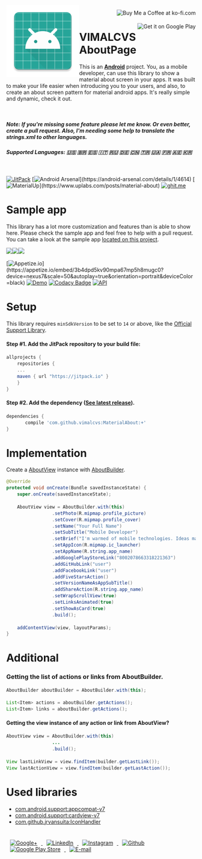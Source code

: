 <!-- Library Logo -->
<img src="app/src/main/res/mipmap-xxxhdpi/ic_launcher.png?raw=true" align="left" hspace="1" vspace="1">

<!-- Buy me a cup of coffe -->
<a href='https://ko-fi.com/A406JCM' style='margin:13px;' target='_blank' align="right"><img align="right" height='36' src='https://az743702.vo.msecnd.net/cdn/kofi4.png?v=f' alt='Buy Me a Coffee at ko-fi.com' /></a>
<a href='https://play.google.com/store/apps/details?id=com.vansuita.materialabout.sample&pcampaignid=MKT-Other-global-all-co-prtnr-py-PartBadge-Mar2515-1' target='_blank' align="right"><img align="right" height='36' src='https://s20.postimg.org/muzx3w4jh/google_play_badge.png' alt='Get it on Google Play' /></a>
# VIMALCVS AboutPage


This is an [**Android**](https://developer.android.com) project. You, as a mobile developer, can use this library to show a material about screen in your apps.
It was built to make your life easier when introducing you to your users, and also, to create an about screen pattern for material android apps. It's really simple and dynamic, check it out.

</br>

##### Note: If you're missing some feature please let me know. Or even better, create a pull request. Also, I'm needing some help to translate the strings.xml to other languages.

##### Supported Languages: 🇺🇸 🇧🇷 🇪🇸 🇮🇹 🇷🇺 🇩🇪 :cn: :tr: 🇺🇦 🇫🇷 🇦🇪 🇰🇷

</br>

<!-- JitPack integration -->
[![JitPack](https://jitpack.io/v/jrvansuita/MaterialAbout.svg)](https://jitpack.io/#jrvansuita/MaterialAbout)
[![Android Arsenal](https://img.shields.io/badge/Android%20Arsenal-MaterialAbout-green.svg?)](https://android-arsenal.com/details/1/4614) [![MaterialUp](https://img.shields.io/badge/MaterialUp-MaterialAbout-6ad0d9.svg?)](https://www.uplabs.com/posts/material-about) [![ghit.me](https://ghit.me/badge.svg?repo=jrvansuita/MaterialAbout)](https://ghit.me/repo/jrvansuita/MaterialAbout)

# Sample app
 This library has a lot more customization and features than is able to show here. Please check the sample app and feel free to help with a pull request. You can take a look at the sample app [located on this project](/app/).

<img src="images/screenshots/dark.jpg" height='auto' width='270'/><img src="images/screenshots/light.jpg" height='auto' width='270'/><img src="images/screenshots/custom.jpg" height='auto' width='270'/>

[![Appetize.io](https://img.shields.io/badge/Apptize.io-Run%20Now-brightgreen.svg?)](https://appetize.io/embed/3b4dpd5kv90mpa67mp5h8mugc0?device=nexus7&scale=50&autoplay=true&orientation=portrait&deviceColor=black) [![Demo](https://img.shields.io/badge/Demo-Download-blue.svg)](http://apk-dl.com/dl/com.vansuita.materialabout.sample) 
 [![Codacy Badge](https://api.codacy.com/project/badge/Grade/118bb89e3bed43e2b462201654224a60)](https://www.codacy.com/app/jrvansuita/MaterialAbout?utm_source=github.com&amp;utm_medium=referral&amp;utm_content=jrvansuita/MaterialAbout&amp;utm_campaign=Badge_Grade) 
 <a target="_blank" href="https://developer.android.com/reference/android/os/Build.VERSION_CODES.html#GINGERBREAD"><img src="https://img.shields.io/badge/API-9%2B-blue.svg?style=flat" alt="API" /></a>


# Setup

This library requires `minSdkVersion` to be set to `14` or above, like the [Official Support Library](https://developer.android.com/topic/libraries/support-library/index.html#api-versions).

#### Step #1. Add the JitPack repository to your build file:

```gradle
allprojects {
    repositories {
	...
	maven { url "https://jitpack.io" }
    }
}
```

#### Step #2. Add the dependency ([See latest release](https://jitpack.io/#jrvansuita/MaterialAbout)).

```groovy
dependencies {
       compile 'com.github.vimalcvs:MaterialAbout:+'
}
```
# Implementation

Create a [AboutView](/library/src/main/java/com/vansuita/materialabout/views/AboutView.java) instance with [AboutBuilder](/library/src/main/java/com/vansuita/materialabout/builder/AboutBuilder.java).
```java
@Override
protected void onCreate(Bundle savedInstanceState) {
    super.onCreate(savedInstanceState);

    AboutView view = AboutBuilder.with(this)
                 .setPhoto(R.mipmap.profile_picture)
                 .setCover(R.mipmap.profile_cover)
                 .setName("Your Full Name")
                 .setSubTitle("Mobile Developer")
                 .setBrief("I'm warmed of mobile technologies. Ideas maker, curious and nature lover.")
                 .setAppIcon(R.mipmap.ic_launcher)
                 .setAppName(R.string.app_name)
                 .addGooglePlayStoreLink("8002078663318221363")
                 .addGitHubLink("user")
                 .addFacebookLink("user")
                 .addFiveStarsAction()
                 .setVersionNameAsAppSubTitle()
                 .addShareAction(R.string.app_name)
                 .setWrapScrollView(true)
                 .setLinksAnimated(true)
                 .setShowAsCard(true)
                 .build();

    addContentView(view, layoutParams);
}
```


# Additional

### Getting the list of actions or links from AboutBuilder.

```java
AboutBuilder aboutBuilder = AboutBuilder.with(this);

List<Item> actions = aboutBuilder.getActions();
List<Item> links = aboutBuilder.getActions();
```


#### Getting the view instance of any action or link from AboutView?

```java
AboutView view = AboutBuilder.with(this)
                 ...
                 .build();

View lastLinkView = view.findItem(builder.getLastLink());
View lastActionView = view.findItem(builder.getLastAction());
```

# Used libraries

* [com.android.support:appcompat-v7](https://developer.android.com/topic/libraries/support-library/packages.html#v7-appcompat)
* [com.android.support:cardview-v7](https://developer.android.com/topic/libraries/support-library/packages.html#v7-cardview)
* [com.github.jrvansuita:IconHandler](https://github.com/jrvansuita/IconHandler)

#

<a href="https://plus.google.com/+JuniorVansuita" target="_blank">
  <img src="https://s20.postimg.org/59xees8vt/google_plus.png" alt="Google+" witdh="44" height="44" hspace="10">
</a>
<a href="https://www.linkedin.com/in/arleu-cezar-vansuita-júnior-83769271" target="_blank">
  <img src="https://s20.postimg.org/vxoeax4ah/linkedin.png" alt="LinkedIn" witdh="44" height="44" hspace="10">
</a>
<a href="https://www.instagram.com/jnrvans/" target="_blank">
  <img src="https://s20.postimg.org/lyyuap5h5/instagram.png" alt="Instagram" witdh="44" height="44" hspace="10">
</a>
<a href="https://github.com/jrvansuita" target="_blank">
  <img src="https://s20.postimg.org/jf37glhx5/github.png" alt="Github" witdh="44" height="44" hspace="10">
</a>
<a href="https://play.google.com/store/apps/dev?id=8002078663318221363" target="_blank">
  <img src="https://s20.postimg.org/5iuz4plo9/android.png" alt="Google Play Store" witdh="44" height="44" hspace="10">
</a>
<a href="mailto:vansuita.jr@gmail.com" target="_blank" >
  <img src="https://s20.postimg.org/slli3vn5l/email.png" alt="E-mail" witdh="44" height="44" hspace="10">
</a>
